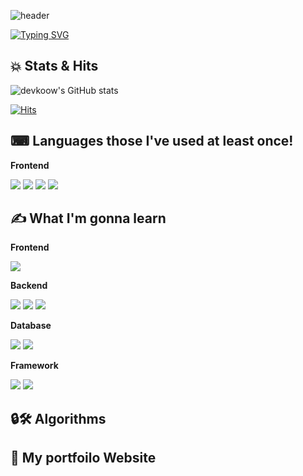 ![header](https://capsule-render.vercel.app/api?type=waving&height=160&color=036ffc)

[![Typing SVG](https://readme-typing-svg.demolab.com?font=Alkatra&weight=600&pause=1000&color=F7D434&center=true&vCenter=true&random=false&width=435&lines=See+anything+you+want+on+devkoow's+GItHub)](https://git.io/typing-svg)

## 💥 Stats & Hits

![devkoow's GitHub stats](https://github-readme-stats.vercel.app/api?username=devkoow&show_icons=true&theme=radical)

[![Hits](https://hits.seeyoufarm.com/api/count/incr/badge.svg?url=https%3A%2F%2Fgithub.com%2Fgjbae1212%2Fhit-counter&count_bg=%23387BF1&title_bg=%23F1C224&icon=&icon_color=%23000000&title=GitHub+Hits%21&edge_flat=false)](https://hits.seeyoufarm.com)

## ⌨ Languages those I've used at least once!

<!-- Frontend -->
<p><strong>Frontend</strong></p>
<div>
    <img src="https://img.shields.io/badge/HTML5-E34F26?style=flat-square&logo=html5&logoColor=white"> 
    <img src="https://img.shields.io/badge/CSS3-1572B6?style=flat-square&logo=css3&logoColor=white"> 
    <img src="https://img.shields.io/badge/JavaScript-F7DF1E?style=flat-square&logo=javascript&logoColor=black"> 
    <img src="https://img.shields.io/badge/BOOTSTRAP-7952B3?style=flat-square&logo=bootstrap&logoColor=white">
</div>

<!-- Server -->
<!-- Development Tools -->

## ✍ What I'm gonna learn

<p><strong>Frontend</strong></p>
<div>
    <img src="https://img.shields.io/badge/TypeScript-3178C6?style=flat-square&logo=typescript&logoColor=white">
</div>

<!-- Backend -->
<p><strong>Backend</strong></p>
<div>
     <img src="https://img.shields.io/badge/JAVA-ffffff?style=flat-square&logo=java&logoColor=white">
     <img src="https://img.shields.io/badge/Node.js-339933?style=flat-square&logo=node.js&logoColor=white">
     <img src="https://img.shields.io/badge/python-3461eb?style=flat-square&logo=python&logoColor=white"> 
</div>

<!-- Database -->
<p><strong>Database</strong></p>
<div>
    <img src="https://img.shields.io/badge/Firebase-FFCA28?style=flat-square&logo=firebase&logoColor=black"> 
     <img src="https://img.shields.io/badge/MySQL-4479A1?style=flat-square&logo=mysql&logoColor=white"> 
</div>

<!-- Framework -->
<p><strong>Framework</strong></p>
<div>
    <img src="https://img.shields.io/badge/React-61DAFB?style=flat-square&logo=React&logoColor=black"> 
    <img src="https://img.shields.io/badge/Vue.js-4FC08D?style=flat-square&logo=Vue.js&logoColor=black"> 
</div>

## 🔒🛠 Algorithms

## 🤔 My portfoilo Website
